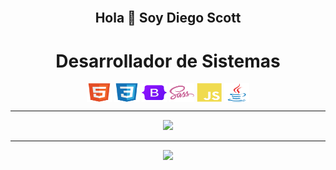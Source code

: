 <div class="header" align="center">
    <img src="https://cdn.dribbble.com/users/1732368/screenshots/6553872/web_developer.gif" alt=""width="55%">
    <h2 align="center">Hola 👋 Soy Diego Scott</h2>
    <h1 align="center">Desarrollador de Sistemas</h1>
    
  <img align="center" alt="CSS" height="30" width="40" src="https://raw.githubusercontent.com/devicons/devicon/master/icons/html5/html5-original.svg">
  <img align="center" alt="CSS" height="30" width="40" src="https://raw.githubusercontent.com/devicons/devicon/master/icons/css3/css3-original.svg">
  <img align="center" alt="CSS" height="30" width="40" src="https://raw.githubusercontent.com/devicons/devicon/master/icons/bootstrap/bootstrap-original.svg">
  <img align="center" alt="CSS" height="30" width="40" src="https://raw.githubusercontent.com/devicons/devicon/master/icons/sass/sass-original.svg">
  <img align="center" alt="Js" height="30" width="40" src="https://raw.githubusercontent.com/devicons/devicon/master/icons/javascript/javascript-plain.svg">
  <img align="center" alt="Js" height="30" width="40" src="https://raw.githubusercontent.com/devicons/devicon/master/icons/java/java-original.svg">
 
   <hr>
    
<div>
   <img height="200" src="https://github-readme-stats.vercel.app/api/top-langs/?username=2003scott&layout=compact&theme=tokyonight">
    <hr>
   <img height="200" src="https://github-readme-stats.vercel.app/api?username=2003scott&theme=tokyonight&show_icons=true">
   
 </div>

<!--
**2003scott/2003scott** is a ✨ _special_ ✨ repository because its `README.md` (this file) appears on your GitHub profile.

Here are some ideas to get you started:

- 🔭 I’m currently working on ...
- 🌱 I’m currently learning ...
- 👯 I’m looking to collaborate on ...
- 🤔 I’m looking for help with ...
- 💬 Ask me about ...
- 📫 How to reach me: ...
- 😄 Pronouns: ...
- ⚡ Fun fact: ...
-->
